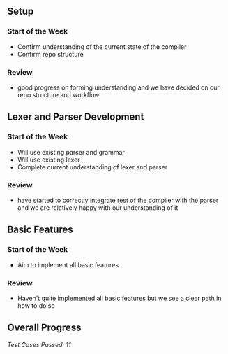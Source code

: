 ## Setup
### **Start of the Week**
- Confirm understanding of the current state of the compiler
- Confirm repo structure

### **Review**
- good progress on forming understanding and we have decided on our repo structure and workflow

## Lexer and Parser Development

### **Start of the Week**
- Will use existing parser and grammar
- Will use existing lexer
- Complete current understanding of lexer and parser

### **Review**
- have started to correctly integrate rest of the compiler with the parser and we are relatively happy with our understanding of it

## Basic Features

### **Start of the Week**
- Aim to implement all basic features

### **Review**
- Haven't quite implemented all basic features but we see a clear path in how to do so


## Overall Progress

*Test Cases Passed: 11*
